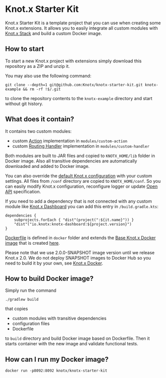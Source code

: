 # Knot.x Starter Kit
Knot.x Starter Kit is a template project that you can use when creating some Knot.x extensions.  It 
allows you to easily integrate all custom modules with [Knot.x Stack](https://github.com/Knotx/knotx-stack) and build a custom Docker image.

## How to start
To start a new Knot.x project with extensions simply download this repository as a ZIP and unzip it.

You may also use the following command:
```
git clone --depth=1 git@github.com:Knotx/knotx-starter-kit.git knotx-example && rm -rf !$/.git
```
to clone the repository contents to the `knotx-example` directory and start without git history.

## What does it contain?
It contains two custom modules:
- custom [Action](https://github.com/Knotx/knotx-fragments-handler/tree/master/api) implementation in `modules/custom-action`
- custom [Routing Handler](https://github.com/Knotx/knotx-server-http/tree/master/api) implementation in `modules/custom-handler`

Both modules are built to JAR files and copied to `KNOTX_HOME/lib` folder in Docker image. Also 
all transitive dependencies are automatically downloaded and added to Docker image.

You can also override the [default Knot.x configuration](https://github.com/Knotx/knotx-stack/tree/master/src/main/packaging/conf)
with your custom settings. All files from `/conf` directory are copied to `KNOTX_HOME/conf`. So you
can easily modify Knot.x configuration, reconfigure logger or update [Open API](https://github.com/OAI/OpenAPI-Specification) specification.

If you need to add a dependency that is not connected with any custom module like 
[Knot.x Dashboard](https://github.com/Knotx/knotx-dashboard) you can add this entry in 
`/build.gradle.kts`:

```
dependencies {
    subprojects.forEach { "dist"(project(":${it.name}")) }
    "dist"("io.knotx:knotx-dashboard:${project.version}")
}
```

[Dockerfile](https://github.com/Knotx/knotx-starter-kit/blob/master/docker/Dockerfile) is defined 
in `docker` folder and extends the [Base Knot.x Docker image](https://hub.docker.com/r/knotx/knotx) 
that is created [here](https://github.com/Knotx/knotx-docker).

Please note that we use 2.0.0-SNAPSHOT image version until we release Knot.x 2.0. We do not deploy
SNAPSHOT images to Docker Hub so you need to build it by your own, see [Knot.x Docker](https://github.com/Knotx/knotx-docker).

## How to build Docker image?
Simply run the command
```
./gradlew build
```
that copies
- custom modules with transitive dependencies
- configuration files
- Dockerfile

to `build` directory and build Docker image based on Dockerfile. Then it starts container with the 
new image and validate functional tests.

## How can I run my Docker image?
```
docker run -p8092:8092 knotx/knotx-starter-kit
```
